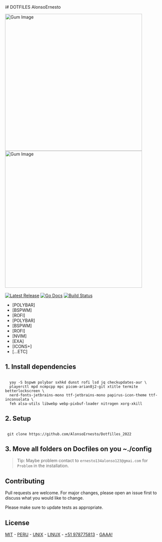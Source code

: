 i# DOTFILES AlonsoErnesto
  
<p>
    <a href="https://https://files.fm/thumb_show.php?i=jp2weuf9x" target="_blank"><img src="https://stuff.charm.sh/gum/gum.png" alt="Gum Image" width="450" /></a>
    <a href="https://files.fm/thumb_show.php?i=pamxp8gjh" target="_blank"><img src="https://stuff.charm.sh/gum/gum.png" alt="Gum Image" width="450" /></a>
    <br><br>
    <a href="https://github.com/AlonsoErnesto"><img src="https://img.shields.io/github/release/charmbracelet/gum.svg" alt="Latest Release"></a>
    <a href="https://pkg.go.dev/github.com/charmbracelet/gum?tab=doc"><img src="https://godoc.org/github.com/golang/gddo?status.svg" alt="Go Docs"></a>
    <a href="https://github.com/charmbracelet/gum/actions"><img src="https://github.com/charmbracelet/gum/workflows/build/badge.svg" alt="Build Status"></a>
</p>


   * [POLYBAR]
   * [BSPWM]
   * [ROFI]
   * [POLYBAR]
   * [BSPWM]
   * [ROFI]
   * [NVIM]
   * [EXA]
   * [ICONS+]
   * [...ETC]
 
  ## 1. Install dependencies
 
```linux

  yay -S bspwm polybar sxhkd dunst rofi lsd jq checkupdates-aur \
  playerctl mpd ncmpcpp mpc picom-arian8j2-git xtitle termite betterlockscreen \
  nerd-fonts-jetbrains-mono ttf-jetbrains-mono papirus-icon-theme ttf-inconsolata \
  feh alsa-utils libwebp webp-pixbuf-loader nitrogen xorg-xkill

```


## 2. Setup


```

 git clone https://github.com/AlonsoErnesto/Dotfilles_2022

```

## 3. Move all folders on Docfiles on you ~./config

> Tip: Maybe problem contact to `ernesto134alonso123@gmai.com` for 
`Problem` in the installation.




## Contributing
Pull requests are welcome. For major changes, please open an issue first to discuss what you would like to change.

Please make sure to update tests as appropriate.

## License
[MIT](https://choosealicense.com/licenses/mit/) - [PERU]() - [UNIX]() - [LINUX]() - [+51 978775813]() - [GAAA!]()
